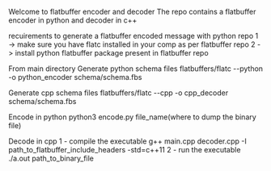 Welcome to flatbuffer encoder and decoder
The repo contains a flatbuffer encoder in python and decoder in c++

recuirements to generate a flatbuffer encoded message with python repo
1 -> make sure you have flatc installed in your comp as per flatbuffer repo 
2 -> install python flatbuffer package present in flatbuffer repo

From main directory
Generate python schema files 
flatbuffers/flatc --python -o python_encoder schema/schema.fbs

Generate cpp schema files
flatbuffers/flatc --cpp -o cpp_decoder schema/schema.fbs

Encode in python
python3 encode.py file_name(where to dump the binary file)

Decode in cpp
1 - compile the executable
g++ main.cpp decoder.cpp -I path_to_flatbuffer_include_headers -std=c++11
2 - run the executable
./a.out path_to_binary_file
